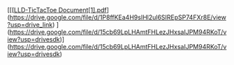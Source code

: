 [[[[LLD-TicTacToe Document[1].pdf](https://github.com/user-attachments/files/18206536/LLD-TicTacToe.Document.1.pdf)](https://drive.google.com/file/d/1P8ffKEa4H9sIHl2ul6SIREpSP74FXr8E/view?usp=drive_link)
](https://drive.google.com/file/d/15cb69LpLHAmtFHLezJHxsaIJPM94RKoT/view?usp=drivesdk)](https://drive.google.com/file/d/15cb69LpLHAmtFHLezJHxsaIJPM94RKoT/view?usp=drivesdk)

